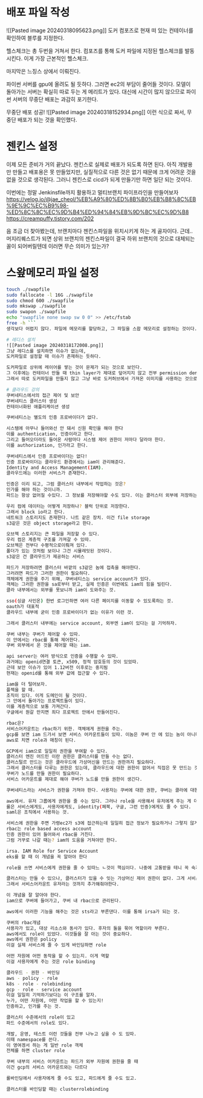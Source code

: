 # 배포 파일 작성
![[Pasted image 20240318095623.png]]
도커 컴포즈로 현재 떠 있는 컨테이너를 확인하여 블루를 지정한다.

헬스체크는 총 두번을 거쳐서 한다. 컴포즈를 통해 도커 파일에 지정된 헬스체크를 발동시킨다. 이게 가장 근본적인 헬스체크.

마지막은 느징스 상에서 이뤄진다.

파이썬 서버를 gpu에 올려도 될 듯하다. 그러면 ec2의 부담이 줄어들 것이다. 모델이 돌아가는 서버는 확실히 따로 두는 게 메리트가 있다. 
대신에 시간이 많지 않으므로 파이썬 서버의 무중단 배포는 과감히 포기한다.

무중단 배포 성공!
![[Pasted image 20240318152934.png]]
이런 식으로 짜서, 무중단 배포가 되는 것을 확인했다.

# 젠킨스 설정
이제 모든 준비가 거의 끝났다. 젠킨스로 실제로 배포가 되도록 하면 된다.
아직 개발용만 만들고 배포용은 못 만들었지만, 실질적으로 다른 것은 없기 때문에 크게 어려운 것을 없을 것으로 생각된다. 
그러니 젠킨스로 cicd가 되게 만들기만 하면 일단 되는 것이다.

이번에는 정말 Jenkinsfile까지 활용하고 멀티브랜치 파이프라인을 만들어보자
https://velog.io/@jae_cheol/%EB%A9%80%ED%8B%B0%EB%B8%8C%EB%9E%9C%EC%B9%98-%ED%8C%8C%EC%9D%B4%ED%94%84%EB%9D%BC%EC%9D%B8
https://creampuffy.tistory.com/202

음 조금 더 찾아봤는데, 브랜치마다 젠킨스파일을 위치시키게 하는 게 골자이다. 근데.. 머지리퀘스트가 되면 상위 브랜치의 젠킨스파일이 결국 하위 브랜치의 것으로 대체되는 꼴이 되어버릴텐데 이러면 무슨 의미가 있는가?
# 스왚메모리 파일 설정
```bash
touch ./swapfile 
sudo fallocate -l 16G ./swapfile 
sudo chmod 600 ./swapfile 
sudo mkswap ./swapfile 
sudo swapon ./swapfile 
echo "swapfile none swap sw 0 0" >> /etc/fstab
free -h ```
생각보다 어렵지 않다. 파일에 메모리를 할당하고, 그 파일을 스왑 메모리로 설정하는 것이다.

# 레디스 설치
![[Pasted image 20240318172008.png]]
그냥 레디스를 설치하면 이슈가 없는데,
도커파일로 설정할 때 이슈가 존재하는 듯하다.

도커파일로 상위에 레이어를 쌓는 것이 문제가 되는 것으로 보인다.
그 이후에는 컨테이너 만들 때 thin layer가 제대로 덮어지지 않고 전부 permission denied가 나온다.
그래서 따로 도커파일을 만들지 않고 그냥 바로 도커허브에서 가져온 이미지를 사용하는 것으로 컴포즈 파일을 수정했다. 

# 클라우드 강의
쿠버네티스에서의 접근 제어 및 보안
쿠버네티스 클러스터 생성
컨테이너화된 애플리케이션 생성

쿠버네티스는 별도의 인증 프로바이더가 없다.

시스템에 아무나 들어와선 안 돼서 신원 확인을 해야 한다
이를 authentication, 인증이라고 한다.
그리고 들어오더라도 들어온 사람마다 시스템 제어 권한이 저마다 달라야 한다.
이를 authorization, 인가라고 한다.

쿠버네티스에서 인증 프로바이더는 없다!
인증 프로바이더는 클라우드 환경에서는 iam이 관리해준다.
Identity and Access Management(IAM).
클라우드에는 이러한 서비스가 존재한다.

인증은 이리 되고, 그럼 클러스터 내부에서 작업하는 것은? 
인가를 해야 하는 것이니까.
파드는 항상 없어질 수있다. 그 정보를 저장해야할 수도 있다. 이는 클러스터 외부에 저장하는 게 바람직할 것이다. 

우리 컴에 데이터는 어떻게 저장하나? 블럭 단위로 저장한다.
그래서 block io라고 한다.
네트워크 스토리지도 존재한다. 나트 같은 장치. 이건 file storage
s3같은 것은 object storage라고 한다.

오브젝 스토리지는 큰 파일을 저장할 수 있다.
우리 컴은 계층적 구조를 가져갈 수 있따.
오브젝은 전부다 수평적으로이뤄져 있다.
폴더가 있는 것처럼 보이나 그건 시뮬레잇된 것이다.
s3같은 건 클라우드가 제공하는 서비스

파드가 저장하려면 클러스터 바깥의 s3같은 놈에 접촉을 해야한다.
그러려면 파드가 그러한 권한이 필요하다.
객체에게 권한을 주기 위해, 쿠버네티스는 service account가 있다.
객체는 그러한 권한을 sa로부터 받고, 실제 인증은 이번에도 iam의 힘을 빌린다.
클라 내부에서는 외부를 못보니까 iam이 도와주는 것.

sso(싱글 사인온) 한번 로그인하면 여러 다른 페이지를 이동할 수 있도록하는 것. 
oauth가 대표적
클라우드 내부에 굳이 인증 프로바이더가 없는 이유가 이런 것.

그래서 클러스터 내부에는 service account, 외부엔 iam이 있다는 걸 기억하자.

쿠버 내부는 쿠버가 제어할 수 있따.
이 안에서는 rbac를 통해 제어한다.
쿠버 외부에서 온 것을 제어할 때는 iam.

api server는 여러 방식으로 인증을 수행할 수 있따.
과거에는 openid연결 토큰, x509, 정적 암호등의 것이 있었따.
근데 보안 이슈가 있어 1.12버전 이후로는 중지됨
현재는 openid를 통해 외부 값에 접근할 수 있다.

iam을 더 털어보자.
플젝을 할 때.
조직이 있다. 이게 도메인이 될 것이다. 
그 안에서 돌아가는 프로젝트들이 있다.
이를 계층적으로 보통 가져간다. 
구글에서 뭔갈 만지면 죄다 프로젝트 안에서 만들어진다.

rbac은?
서비스어카운트는 rbac하기 위한. 객체에게 권한을 주는.
gcp를 보면 iam 드가서 보면 서비스 어카운트들이 있따. 이놈은 쿠버 안 에 있는 놈이 아니다.
aws로 치면 role과 매칭이 된다.

GCP에서 iam으로 일일히 권한을 부여할 수 있다.
클러스터 엔진 어드민 이란 권한은 클러스터를 만들 수는 없다.
클러스털르 만드는 것은 클라우드에 가상머신을 만드는 권한까지 필요하다.
그래서 클러스터를 다루는 권한은 있는데, 클라우드에 대한 권한이 없어서 직접은 못 만드는 것이다. 
쿠버가 노드를 만들 권한이 필요하다.
서비스 어카운트를 제대로 해야 쿠버가 노드를 만들 권한이 생긴다.

쿠버네티스라는 서비스가 권한을 가져야 한다. 사용자는 쿠버에 대한 권한, 쿠버는 클라에 대한 권한이 있어야 한다. 그래야 사용자가 클러스터를 만들 수 있게 된다. 

aws에서. 유저 그룹에게 권한을 줄 수는 있다. 그러나 role을 사용해서 유저에게 주는 게 더 좋다.
롤은 서비스에게도, 사용자에게도, identity(페북, 구글, 그런 인증)에게도 줄 수 있다. 
saml은 조직에서 사용하는 것. 

서비스에 권한을 주면 가령ec2가 s3에 접근하는데 일일히 접근 정보가 필요하거나 그렇지 않게 된다.
rbac는 role based access account
인증 권한이 있어 들어와서 rbac을 거친다.
그럼 거꾸로 나갈 때는? iam의 도움을 거쳐야만 한다. 

irsa. IAM Role for Service Account
eks를 할 때 이 개념을 꼭 알아야 한다

role을 쓰면 서비스에게 권한을 줄 수 있따느 ㄴ것이 핵심이다. 나중에 고통받을 테니 꼭 숙지해두라.

클러스터는 만들 수 있으나, 클러스터가 있을 수 잇는 가상머신 제어 권한이 없다. 그게 서비스 어카운트 권한이 없다고 나오는 것. 
그래서 서비스어카운트 유저라는 것까지 추가해줘야한다.

이 개념을 잘 알아야 한다.
iam으로 쿠버에 들어가고, 쿠버 내 rbac으로 관리된다. 

aws에서 이러한 기능을 해주는 것은 sts라고 부른댄다. 이를 통해 irsa가 되는 것. 

쿠버의 rbac개념
사용자가 있고, 대상 리소스와 동사가 있다. 후자의 둘을 묶어 역할이라 부른다.
aws에서도 role이 있었다. 이것들을 잘 아는 것이 중요하다.
aws에서 권한은 policy
이걸 실제 서비스에 줄 수 있게 바인딩하면 role

어떤 자원에 어떤 동작을 할 수 있는지. 이게 역할
이걸 사용자에게 주는 것은 role binding

클라우드 - 권한 - 바인딩
aws - policy - role
k8s - role - rolebinding
gcp - role - service account
이걸 일일히 기억하기보다는 이 구조를 알자.
누가, 어떤 자원에, 어떤 작업을 할 수 있는지!
인증하고, 인가를 주는 것.

클러스터 수준에서의 role이 있고
파드 수준에서의 role도 있다.

개발, 운영, 테스트 이런 것들을 전부 나누고 싶을 수 도 있따.
이때 namespace를 쓴다.
이 영여겡서 하는 게 일반 role 객체
전체를 하면 cluster role

쿠버 내부의 서비스 어카운트는 파드가 외부 자원에 권한을 줄 때
이건 gcp의 서비스 어카운트와는 다르다

롤바인딩에서 사용자에게 줄 수도 있고, 파드에게 줄 수도 있고.

클러스터를 바인딩할 때는 clusterrolebinding


